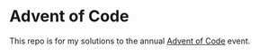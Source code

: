 # Advent of Code

This repo is for my solutions to the annual [Advent of Code](https://adventofcode.com) event.
